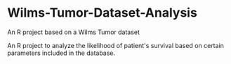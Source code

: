 # Wilms-Tumor-Dataset-Analysis
An R project based on a Wilms Tumor dataset

An R project to analyze the likelihood of patient's survival based on certain parameters included in the database.
